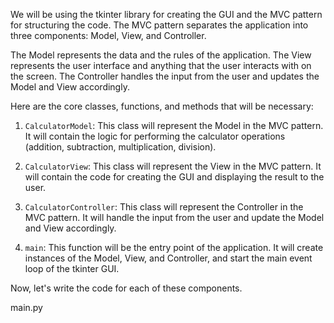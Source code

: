 We will be using the tkinter library for creating the GUI and the MVC pattern for structuring the code. The MVC pattern separates the application into three components: Model, View, and Controller. 

The Model represents the data and the rules of the application. The View represents the user interface and anything that the user interacts with on the screen. The Controller handles the input from the user and updates the Model and View accordingly.

Here are the core classes, functions, and methods that will be necessary:

1. `CalculatorModel`: This class will represent the Model in the MVC pattern. It will contain the logic for performing the calculator operations (addition, subtraction, multiplication, division).

2. `CalculatorView`: This class will represent the View in the MVC pattern. It will contain the code for creating the GUI and displaying the result to the user.

3. `CalculatorController`: This class will represent the Controller in the MVC pattern. It will handle the input from the user and update the Model and View accordingly.

4. `main`: This function will be the entry point of the application. It will create instances of the Model, View, and Controller, and start the main event loop of the tkinter GUI.

Now, let's write the code for each of these components.

main.py
